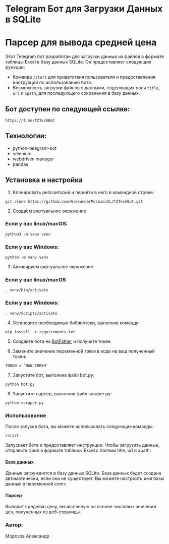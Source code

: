 # Telegram Бот для Загрузки Данных в SQLite
# Парсер для вывода средней цена

Этот Telegram бот разработан для загрузки данных из файлов в формате таблицы Excel в базу данных SQLite. Он предоставляет следующие функции:

- Команда `/start` для приветствия пользователя и предоставления инструкций по использованию бота.
- Возможность загрузки файлов с данными, содержащих поля `title`, `url` и `xpath`, для последующего сохранения в базу данных.

## Бот доступен по следующей ссылке:
```
https://t.me/TZTechBot
```

## Технологии:

+ python-telegram-bot
+ selenium
+ webdriver-manager
+ pandas

## Установка и настройка

1. Клонировать репозиторий и перейти в него в командной строке:

```
git clone https://github.com/AlexanderMorozovIL/TZTechBot.git
```


2. Создаём виртуальное окружение

### Если у вас linux/macOS:
```
python3 -m venv venv
```
### Если у вас Windows:
```
python -m venv venv
```

3. Активируем виртуальное окружение

### Если у вас linux/macOS
```
. venv/bin/activate
```
### Если у вас Windows:
```
. venv/Scripts/activate
```

4. Установите необходимые библиотеки, выполнив команду:
```
pip install -r requirements.txt
```

5. Создайте бота на [BotFather](https://core.telegram.org/bots#botfather) и получите токен.

6. Замените значение переменной `TOKEN` в коде на ваш полученный токен:
```
TOKEN = 'ВАШ_ТОКЕН'
```

7. Запустите бот, выполнив файл bot.py:
```
python bot.py
```

8. Запустите парсер, выполнив файл scraper.py:
```
python scraper.py
```

### Использование
После запуска бота, вы можете использовать следующие команды:
```
/start:
```
Запускает бота и предоставляет инструкции.
Чтобы загрузить данные, отправьте файл в формате таблицы Excel с полями title, url и xpath.

#### База данных
Данные загружаются в базу данных SQLite. База данных будет создана автоматически, если она не существует. Вы можете настроить имя базы данных в переменной conn:

#### Парсер
Выводит среднюю цену, вычисленную на основе числовых значений цен,
полученных из веб-страницы.

### Автор:
Морозов Александр
